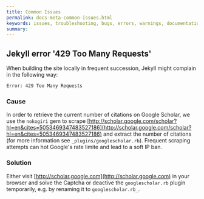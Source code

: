 ```yaml
---
title: Common Issues
permalink: docs-meta-common-issues.html
keywords: issues, troubleshooting, bugs, errors, warnings, documentation, jekyll, build locally
summary:
---
```


## Jekyll error '429 Too Many Requests'

When building the site locally in frequent succession, Jekyll might complain in the following way:

```txt
Error: 429 Too Many Requests
```

### Cause

In order to retrieve the current number of citations on Google Scholar, we use the `nokogiri` gem to scrape [http://scholar.google.com/scholar?hl=en&cites=5053469347483527186](http://scholar.google.com/scholar?hl=en&cites=5053469347483527186) and extract the number of citations (for more information see `_plugins/googlescholar.rb`). Frequent scraping attempts can hot Google's rate limite and lead to a soft IP ban.

### Solution

Either visit [http://scholar.google.com](http://scholar.google.com) in your browser and solve the Captcha or deactive the `googlescholar.rb` plugin temporarily, e.g. by renaming it to `googlescholar.rb_`.
